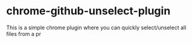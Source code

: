# chrome-github-unselect-plugin
This is a simple chrome plugin where you can quickly select/unselect all files from a pr
